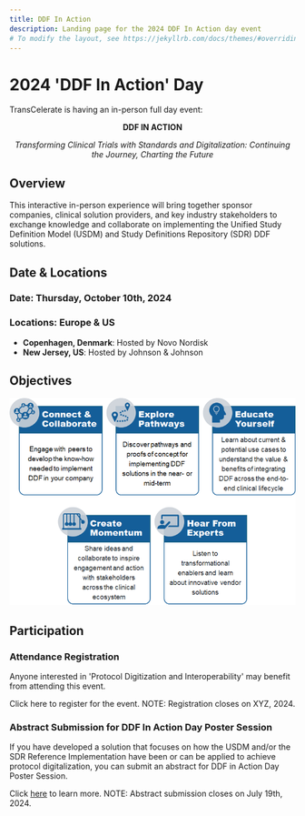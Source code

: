 ```yaml
---
title: DDF In Action
description: Landing page for the 2024 DDF In Action day event
# To modify the layout, see https://jekyllrb.com/docs/themes/#overriding-theme-defaults
---
```

# 2024 'DDF In Action' Day

TransCelerate is having an in-person full day event: 

<p style="text-align:center;font-weight:bold">DDF IN ACTION</p>

<p style="text-align:center;font-style:italic">Transforming Clinical Trials with Standards and Digitalization: Continuing the Journey, Charting the Future</p>

## Overview
This interactive in-person experience will bring together sponsor companies, clinical solution providers, and key industry stakeholders to exchange knowledge and collaborate on implementing the Unified Study Definition Model (USDM) and Study Definitions Repository (SDR) DDF solutions. 

## Date & Locations
### Date: Thursday, October 10th, 2024

### Locations: Europe & US
- <strong>Copenhagen, Denmark</strong>: Hosted by Novo Nordisk
- <strong>New Jersey, US</strong>: Hosted by Johnson & Johnson

## Objectives
<img src="media/images/DDF_IA_OBJ.png" width="600">

## Participation
### Attendance Registration
Anyone interested in 'Protocol Digitization and Interoperability' may benefit from attending this event.  

Click here to register for the event. NOTE: Registration closes on XYZ, 2024.

### Abstract Submission for DDF In Action Day Poster Session
If you have developed a solution that focuses on how the USDM and/or the SDR Reference Implementation have been or can be applied to achieve protocol digitalization, you can submit an abstract for DDF in Action Day Poster Session.

Click <a target="_blank" href="https://19866797.fs1.hubspotusercontent-na1.net/hubfs/19866797/DDF%20Events_Abstract%20Submission%20for%20Protocol%20Digitalization_v.pdf">here</a> to learn more. NOTE: Abstract submission closes on July 19th, 2024.
